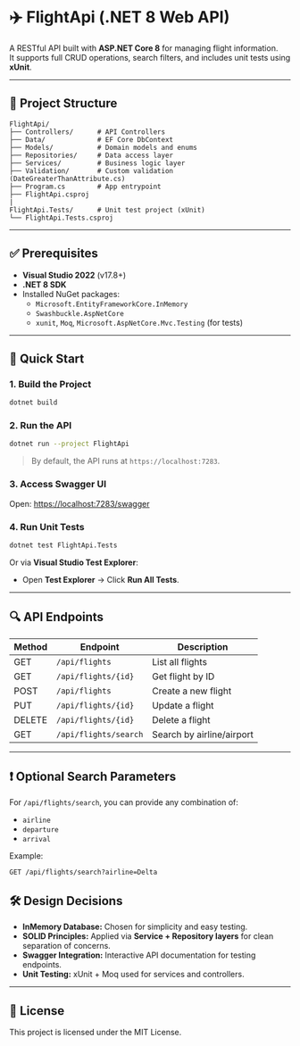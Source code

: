 ﻿# ✈️ FlightApi (.NET 8 Web API)

A RESTful API built with **ASP.NET Core 8** for managing flight information.  
It supports full CRUD operations, search filters, and includes unit tests using **xUnit**.

---

## 📁 Project Structure

```
FlightApi/
├── Controllers/      # API Controllers
├── Data/             # EF Core DbContext
├── Models/           # Domain models and enums
├── Repositories/     # Data access layer
├── Services/         # Business logic layer
├── Validation/       # Custom validation (DateGreaterThanAttribute.cs)
├── Program.cs        # App entrypoint
├── FlightApi.csproj
|
FlightApi.Tests/      # Unit test project (xUnit)
└── FlightApi.Tests.csproj
```

---

## ✅ Prerequisites

- **Visual Studio 2022** (v17.8+)
- **.NET 8 SDK**
- Installed NuGet packages:
  - `Microsoft.EntityFrameworkCore.InMemory`
  - `Swashbuckle.AspNetCore`
  - `xunit`, `Moq`, `Microsoft.AspNetCore.Mvc.Testing` (for tests)

---

## 🚀 Quick Start

### 1. Build the Project

```bash
dotnet build
```

### 2. Run the API

```bash
dotnet run --project FlightApi
```

> By default, the API runs at `https://localhost:7283`.

### 3. Access Swagger UI

Open: [https://localhost:7283/swagger](https://localhost:7283/swagger)

### 4. Run Unit Tests

```bash
dotnet test FlightApi.Tests
```

Or via **Visual Studio Test Explorer**:  
- Open **Test Explorer** → Click **Run All Tests**.

---

## 🔍 API Endpoints

| Method | Endpoint                     | Description                  |
|--------|------------------------------|------------------------------|
| GET    | `/api/flights`               | List all flights             |
| GET    | `/api/flights/{id}`          | Get flight by ID             |
| POST   | `/api/flights`               | Create a new flight          |
| PUT    | `/api/flights/{id}`          | Update a flight              |
| DELETE | `/api/flights/{id}`          | Delete a flight              |
| GET    | `/api/flights/search`        | Search by airline/airport    |

---

## ❗ Optional Search Parameters

For `/api/flights/search`, you can provide any combination of:

- `airline`  
- `departure`  
- `arrival`

Example:
```http
GET /api/flights/search?airline=Delta
```

## 🛠 Design Decisions

- **InMemory Database:** Chosen for simplicity and easy testing.  
- **SOLID Principles:** Applied via **Service + Repository layers** for clean separation of concerns.  
- **Swagger Integration:** Interactive API documentation for testing endpoints.  
- **Unit Testing:** xUnit + Moq used for services and controllers.

---

## 📄 License

This project is licensed under the MIT License.

